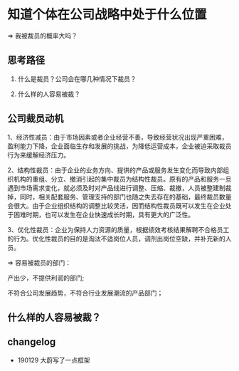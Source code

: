 # 知道个体在公司战略中处于什么位置

=> 我被裁员的概率大吗？


## 思考路径

1. 什么是裁员？公司会在哪几种情况下裁员？

2. 什么样的人容易被裁？



## 公司裁员动机

>
1、经济性减员：由于市场因素或者企业经营不善，导致经营状况出现严重困难，盈利能力下降，企业面临生存和发展的挑战，为降低运营成本，企业被迫采取裁员行为来缓解经济压力。

2、结构性裁员：由于企业的业务方向、提供的产品或服务发生变化而导致内部组织机构的重组、分立、撤消引起的集中裁员为结构性裁员。原有的产品和服务一旦遇到市场需求变化，就必须及时对产品线进行调整、压缩、裁撤，人员被整建制裁掉，同时，相关配套服务、管理支持的部门也随之失去存在的基础，最终裁员数量会很大。由于企业组织结构的调整比较灵活，因而结构性裁员既可以发生在企业处于困难时期，也可以发生在企业快速成长时期，具有更大的广泛性。

3、优化性裁员：企业为保持人力资源的质量，根据绩效考核结果解聘不合格员工的行为。优化性裁员的目的是淘汰不适岗位人员，调剂出岗位空缺，并补充新的人员。


=> 容易被裁员的部门：

产出少，不提供利润的部门;

不符合公司发展趋势，不符合行业发展潮流的产品部门；

## 什么样的人容易被裁？



## 

## changelog

- 190129 大蔚写了一点框架
